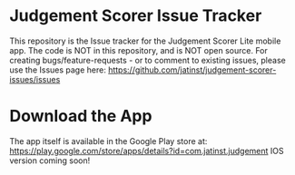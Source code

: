 # Judgement Scorer Issue Tracker
This repository is the Issue tracker for the Judgement Scorer Lite mobile app. The code is NOT in this repository, and is NOT open source.
For creating bugs/feature-requests - or to comment to existing issues, please use the Issues page here: https://github.com/jatinst/judgement-scorer-issues/issues 

# Download the App
The app itself is available in the Google Play store at: https://play.google.com/store/apps/details?id=com.jatinst.judgement 
IOS version coming soon!
